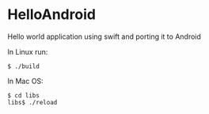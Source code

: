 # HelloAndroid

Hello world application using swift and porting it to Android

In Linux run:

```
$ ./build
```

In Mac OS:

```
$ cd libs
libs$ ./reload
```

